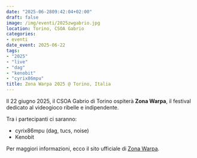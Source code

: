 ```yaml
---
date: "2025-06-2809:42:04+02:00"
draft: false
image: /img/eventi/2025zwgabrio.jpg
location: Torino, CSOA Gabrio
categories:
- eventi
date_event: 2025-06-22
tags:
- "2025"
- "live"
- "dag"
- "kenobit"
- "cyrix86mpu"
title: Zona Warpa 2025 @ Torino, Italia
---
```


Il 22 giugno 2025, il CSOA Gabrio di Torino ospiterà **Zona Warpa**, il festival dedicato al videogioco ribelle e indipendente.

Tra i partecipanti ci saranno:
- cyrix86mpu (dag, tucs, noise)
- Kenobit

Per maggiori informazioni, ecco il sito ufficiale di [Zona Warpa](https://www.zonawarpa.it/).